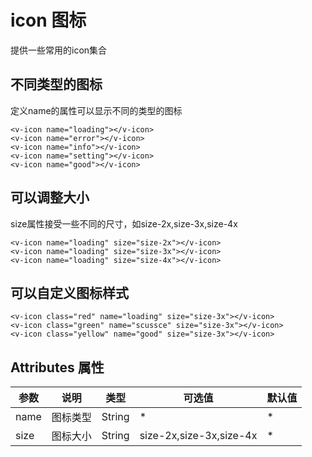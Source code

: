# icon 图标

提供一些常用的icon集合

## 不同类型的图标

定义name的属性可以显示不同的类型的图标

<ClientOnly>
  <icon/>
</ClientOnly>

```vue
<v-icon name="loading"></v-icon>
<v-icon name="error"></v-icon>
<v-icon name="info"></v-icon>
<v-icon name="setting"></v-icon>
<v-icon name="good"></v-icon>
```

## 可以调整大小

size属性接受一些不同的尺寸，如size-2x,size-3x,size-4x

<ClientOnly>
  <icon-size/>
</ClientOnly>

```vue
<v-icon name="loading" size="size-2x"></v-icon>
<v-icon name="loading" size="size-3x"></v-icon>
<v-icon name="loading" size="size-4x"></v-icon>
```

## 可以自定义图标样式

<ClientOnly>
  <icon-class/>
</ClientOnly>

```vue
<v-icon class="red" name="loading" size="size-3x"></v-icon>
<v-icon class="green" name="scussce" size="size-3x"></v-icon>
<v-icon class="yellow" name="good" size="size-3x"></v-icon>
```

## Attributes 属性

参数|说明|类型|可选值|默认值|
-|-|-|-|-|
name|图标类型|String|*|*|
size|图标大小|String|size-2x,size-3x,size-4x|*|  
